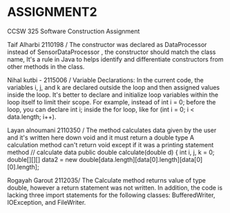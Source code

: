 # ASSIGNMENT2
CCSW 325 Software Construction Assignment

Taif Alharbi 2110198 / The constructor was declared as DataProcessor instead of SensorDataProcessor , the constructor should match the class name, It's a rule in Java to helps identify and differentiate constructors from other methods in the class.

Nihal kutbi - 2115006 / Variable Declarations: In the current code, the variables i, j, and k are declared outside the loop and then assigned values inside the loop. It's better to declare and initialize loop variables within the loop itself to limit their scope. For example, instead of int i = 0; before the loop, you can declare int i; inside the for loop, like for (int i = 0; i < data.length; i++).

Layan alnoumani 2110350 / The method calculates data given by the user  and it's written here down void and it must return a double type
A calculation method can't return void except if it was a printing  statement method
// calculate data
public double calculate(double d) {
int i, j, k = 0;
double[][][] data2 = new double[data.length][data[0].length][data[0][0].length];

Rogayah Garout 2112035/ The Calculate method returns value of type double, however a return statement was not written. In addition, the code is lacking three import statements for the following classes: BufferedWriter, IOException, and
FileWriter.  
